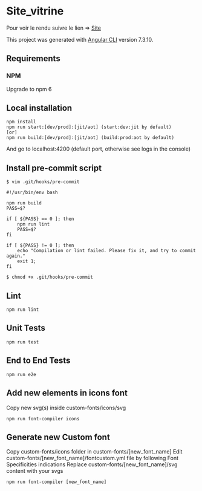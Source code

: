 # Site_vitrine

Pour voir le rendu suivre le lien => [Site](https://jeremyfouquet.github.io/SiteVitrine.gthub.io/)

This project was generated with [Angular CLI](https://github.com/angular/angular-cli) version 7.3.10.


## Requirements

### NPM
Upgrade to npm 6

## Local installation
```
npm install
npm run start:[dev/prod]:[jit/aot] (start:dev:jit by default)
[or]
npm run build:[dev/prod]:[jit/aot] (build:prod:aot by default)
```
And go to localhost:4200 (default port, otherwise see logs in the console)

## Install pre-commit script
```
$ vim .git/hooks/pre-commit
```
```
#!/usr/bin/env bash

npm run build
PASS=$?

if [ ${PASS} == 0 ]; then
    npm run lint
    PASS=$?
fi

if [ ${PASS} != 0 ]; then
    echo "Compilation or lint failed. Please fix it, and try to commit again."
    exit 1;
fi
```
```
$ chmod +x .git/hooks/pre-commit
```

## Lint
```
npm run lint
```

## Unit Tests
```
npm run test
```

## End to End Tests
```
npm run e2e
```

## Add new elements in icons font
Copy new svg(s) inside custom-fonts/icons/svg
```
npm run font-compiler icons
```

## Generate new Custom font
Copy custom-fonts/icons folder in custom-fonts/[new_font_name]
Edit custom-fonts/[new_font_name]/fontcustom.yml file by following Font Specificities indications
Replace custom-fonts/[new_font_name]/svg content with your svgs
```
npm run font-compiler [new_font_name]
```
